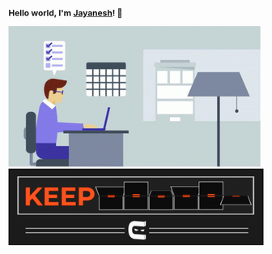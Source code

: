 ### Hello world, I'm [Jayanesh](http://jayaneshtg.github.io/)! 👋
![](working.gif)
![](keep-coding.gif)
